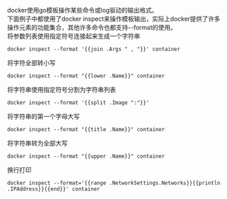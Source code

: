 docker使用go模板操作某些命令或log驱动的输出格式。<br>
下面例子中都使用了docker inspect来操作模板输出，实际上docker提供了许多操作元素的功能集合，其他许多命令也都支持--format的使用。<br>
将参数列表使用指定符号连接起来生成一个字符串
```
docker inspect --format '{{join .Args " , "}}' container
```
将字符全部转小写
```
docker inspect --format "{{lower .Name}}" container
```
将字符串使用指定符号分割为字符串列表
```
docker inspect --format '{{split .Image ":"}}'
```
将字符串的第一个字母大写
```
docker inspect --format "{{title .Name}}" container
```
将字符串转为全部大写
```
docker inspect --format "{{upper .Name}}" container
```
换行打印
```
docker inspect --format='{{range .NetworkSettings.Networks}}{{println .IPAddress}}{{end}}' container
```
